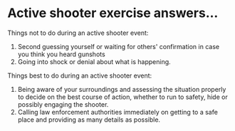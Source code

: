 # Active shooter exercise answers...

Things not to do during an active shooter event:

1. Second guessing yourself or waiting for others' confirmation in case you think you heard gunshots
2. Going into shock or denial about what is happening.

Things best to do during an active shooter event:

1. Being aware of your surroundings and assessing the situation properly to decide on the best course of action, whether to run to safety, hide or possibly engaging the shooter.
2. Calling law enforcement authorities immediately on getting to a safe place and providing as many details as possible.
